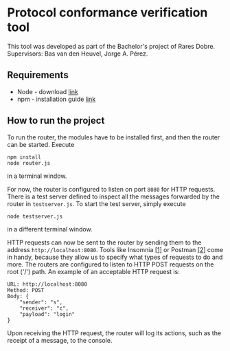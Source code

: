 # Protocol conformance verification tool
This tool was developed as part of the Bachelor's project of Rares Dobre. Supervisors: Bas van den Heuvel, Jorge A. Pérez.


## Requirements
- Node - download [link](https://nodejs.org/en/download/)
- npm - installation guide [link](https://docs.npmjs.com/downloading-and-installing-node-js-and-npm)

## How to run the project
To run the router, the modules have to be installed first, and then the router can be started. Execute

```
npm install
node router.js
``` 


in a terminal window.

For now, the router is configured to listen on port `8080` for HTTP requests. There is a test server defined to inspect all the messages forwarded by the router in `testserver.js`. To start the test server, simply execute

```
node testserver.js
```

in a different terminal window.

HTTP requests can now be sent to the router by sending them to the address `http://localhost:8080`. Tools like Insomnia [[1]](https://insomnia.rest/) or Postman [[2]](https://www.postman.com/) come in handy, because they allow us to specify what types of requests to do and more. The routers are configured to listen to HTTP POST requests on the root ('/') path. An example of an acceptable HTTP request is:
```
URL: http://localhost:8080
Method: POST
Body: {
    "sender": "s",
    "receiver": "c",
    "payload": "login"
}
```
Upon receiving the HTTP request, the router will log its actions, such as the receipt of a message, to the console.